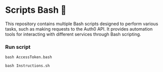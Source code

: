 # Scripts Bash 🚀
This repository contains multiple Bash scripts designed to perform various tasks, such as making requests to the Auth0 API. It provides automation tools for interacting with different services through Bash scripting.

### Run script
```
bash AccessToken.bash
```

```
bash Instructions.sh
```
